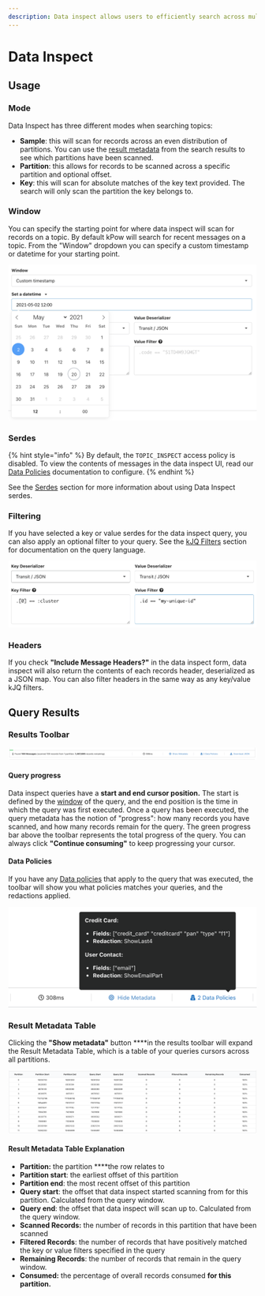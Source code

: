 ```yaml
---
description: Data inspect allows users to efficiently search across multiple Kafka topics
---
```


# Data Inspect

## Usage

### Mode 

Data Inspect has three different modes when searching topics:

* **Sample**: this will scan for records across an even distribution of partitions. You can use the [result metadata](./#result-metadata-table-explanation) from the search results to see which partitions have been scanned.
* **Partition**: this allows for records to be scanned across a specific partition and optional offset.
* **Key**: this will scan for absolute matches of the key text provided. The search will only scan the partition the key belongs to.

### Window

You can specify the starting point for where data inspect will scan for records on a topic. By default kPow will search for recent messages on a topic. From the "Window" dropdown you can specify a custom timestamp or datetime for your starting point.

![Specifying a custom datetime](../../.gitbook/assets/screen-shot-2021-05-20-at-11.41.52-am.png)

### Serdes

{% hint style="info" %}
By default, the `TOPIC_INSPECT` access policy is disabled. To view the contents of messages in the data inspect UI, read our [Data Policies](../data-policies.md) documentation to configure.
{% endhint %}

See the [Serdes](serdes.md) section for more information about using Data Inspect serdes.

### Filtering

If you have selected a key or value serdes for the data inspect query, you can also apply an optional filter to your query. See the [kJQ Filters](kjq-filters.md) section for documentation on the query language.

![Apply a key and value filter to the query](../../.gitbook/assets/screen-shot-2021-05-20-at-11.44.35-am.png)

### Headers

If you check **"Include Message Headers?"** in the data inspect form, data inspect will also return the contents of each records header, deserialized as a JSON map. You can also filter headers in the same way as any key/value kJQ filters.

## Query Results

### Results Toolbar

![The query result toolbar](../../.gitbook/assets/screen-shot-2021-05-20-at-11.46.06-am.png)

#### Query progress

Data inspect queries have a **start and end cursor position.** The start is defined by the [window](./#window) of the query, and the end position is the time in which the query was first executed. Once a query has been executed, the query metadata has the notion of "progress": how many records you have scanned, and how many records remain for the query. The green progress bar above the toolbar represents the total progress of the query. You can always click **"Continue consuming"** to keep progressing your cursor.

#### Data Policies 

If you have any [Data policies](../data-policies.md) that apply to the query that was executed, the toolbar will show you what policies matches your queries, and the redactions applied.

![](../../.gitbook/assets/screen-shot-2021-05-20-at-12.00.50-pm.png)



### Result Metadata Table

Clicking the **"Show metadata"** button ****in the results toolbar will expand the Result Metadata Table, which is a table of your queries cursors across all partitions. 

![The Result Metadata Table](../../.gitbook/assets/screen-shot-2021-05-20-at-12.03.45-pm.png)

#### Result Metadata Table Explanation

* **Partition:** the partition ****the row relates to
* **Partition start**: the earliest offset of this partition
* **Partition end**: the most recent offset of this partition 
* **Query start**: the offset that data inspect started scanning from for this partition. Calculated from the query window.
* **Query end**: the offset that data inspect will scan up to. Calculated from the query window.
* **Scanned Records:** the number of records in this partition that have been scanned
* **Filtered Records**: the number of records that have positively matched the key or value filters specified in the query
* **Remaining Records**: the number of records that remain in the query window.
* **Consumed:** the percentage of overall records consumed ****for this partition**.**


